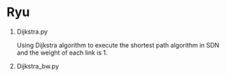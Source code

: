 # Ryu

1. Dijkstra.py

    Using Dijkstra algorithm to execute the shortest path algorithm in SDN and the weight of each link is 1.
    
2. Dijkstra_bw.py
